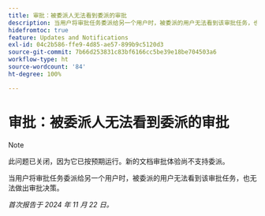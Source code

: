 ```yaml
---
title: 审批：被委派人无法看到委派的审批
description: 当用户将审批任务委派给另一个用户时，被委派的用户无法看到该审批任务，也无法做出审批决策。
hidefromtoc: true
feature: Updates and Notifications
exl-id: 04c2b586-ffe9-4d85-ae57-899b9c5120d3
source-git-commit: 7b66d253831c83bf6166cc5be39e18be704503a6
workflow-type: ht
source-wordcount: '84'
ht-degree: 100%

---
```


# 审批：被委派人无法看到委派的审批

>[!NOTE]
>
>此问题已关闭，因为它已按预期运行。新的文档审批体验尚不支持委派。

当用户将审批任务委派给另一个用户时，被委派的用户无法看到该审批任务，也无法做出审批决策。

_首次报告于 2024 年 11 月 22 日。_
